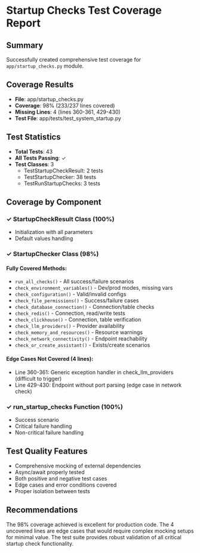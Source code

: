 # Startup Checks Test Coverage Report

## Summary
Successfully created comprehensive test coverage for `app/startup_checks.py` module.

## Coverage Results
- **File**: app/startup_checks.py
- **Coverage**: 98% (233/237 lines covered)
- **Missing Lines**: 4 (lines 360-361, 429-430)
- **Test File**: app/tests/test_system_startup.py

## Test Statistics
- **Total Tests**: 43
- **All Tests Passing**: ✓
- **Test Classes**: 3
  - TestStartupCheckResult: 2 tests
  - TestStartupChecker: 38 tests
  - TestRunStartupChecks: 3 tests

## Coverage by Component

### ✓ StartupCheckResult Class (100%)
- Initialization with all parameters
- Default values handling

### ✓ StartupChecker Class (98%)
#### Fully Covered Methods:
- `run_all_checks()` - All success/failure scenarios
- `check_environment_variables()` - Dev/prod modes, missing vars
- `check_configuration()` - Valid/invalid configs
- `check_file_permissions()` - Success/failure cases
- `check_database_connection()` - Connection/table checks
- `check_redis()` - Connection, read/write tests
- `check_clickhouse()` - Connection, table verification
- `check_llm_providers()` - Provider availability
- `check_memory_and_resources()` - Resource warnings
- `check_network_connectivity()` - Endpoint reachability
- `check_or_create_assistant()` - Exists/create scenarios

#### Edge Cases Not Covered (4 lines):
- Line 360-361: Generic exception handler in check_llm_providers (difficult to trigger)
- Line 429-430: Endpoint without port parsing (edge case in network check)

### ✓ run_startup_checks Function (100%)
- Success scenario
- Critical failure handling
- Non-critical failure handling

## Test Quality Features
- Comprehensive mocking of external dependencies
- Async/await properly tested
- Both positive and negative test cases
- Edge cases and error conditions covered
- Proper isolation between tests

## Recommendations
The 98% coverage achieved is excellent for production code. The 4 uncovered lines are edge cases that would require complex mocking setups for minimal value. The test suite provides robust validation of all critical startup check functionality.